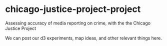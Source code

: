 # chicago-justice-project-project
Assessing accuracy of media reporting on crime, with the the Chicago Justice Project

We can post our d3 experiments, map ideas, and other relevant things here.
